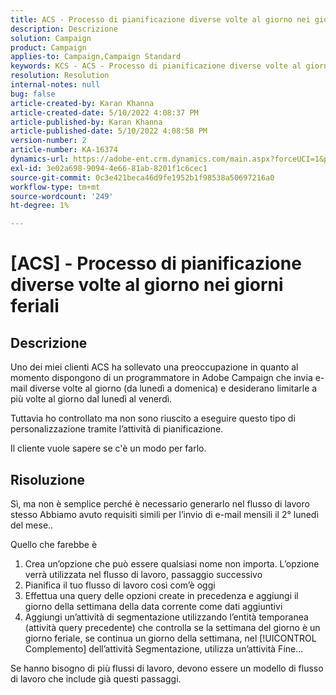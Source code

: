 ```yaml
---
title: ACS - Processo di pianificazione diverse volte al giorno nei giorni feriali
description: Descrizione
solution: Campaign
product: Campaign
applies-to: Campaign,Campaign Standard
keywords: KCS - ACS - Processo di pianificazione diverse volte al giorno nei giorni feriali
resolution: Resolution
internal-notes: null
bug: false
article-created-by: Karan Khanna
article-created-date: 5/10/2022 4:08:37 PM
article-published-by: Karan Khanna
article-published-date: 5/10/2022 4:08:58 PM
version-number: 2
article-number: KA-16374
dynamics-url: https://adobe-ent.crm.dynamics.com/main.aspx?forceUCI=1&pagetype=entityrecord&etn=knowledgearticle&id=e4266a6e-7bd0-ec11-a7b5-00224809c556
exl-id: 3e02a698-9094-4e66-81ab-8201f1c6cec1
source-git-commit: 0c3e421beca46d9fe1952b1f98538a50697216a0
workflow-type: tm+mt
source-wordcount: '249'
ht-degree: 1%

---
```


# [ACS] - Processo di pianificazione diverse volte al giorno nei giorni feriali

## Descrizione


Uno dei miei clienti ACS ha sollevato una preoccupazione in quanto al momento dispongono di un programmatore in Adobe Campaign che invia e-mail diverse volte al giorno (da lunedì a domenica) e desiderano limitarle a più volte al giorno dal lunedì al venerdì.

Tuttavia ho controllato ma non sono riuscito a eseguire questo tipo di personalizzazione tramite l’attività di pianificazione.

Il cliente vuole sapere se c&#39;è un modo per farlo.


## Risoluzione


Sì, ma non è semplice perché è necessario generarlo nel flusso di lavoro stesso Abbiamo avuto requisiti simili per l’invio di e-mail mensili il 2° lunedì del mese..

Quello che farebbe è

1. Crea un’opzione che può essere qualsiasi nome non importa. L’opzione verrà utilizzata nel flusso di lavoro, passaggio successivo
2. Pianifica il tuo flusso di lavoro così com’è oggi
3. Effettua una query delle opzioni create in precedenza e aggiungi il giorno della settimana della data corrente come dati aggiuntivi
4. Aggiungi un’attività di segmentazione utilizzando l’entità temporanea (attività query precedente) che controlla se la settimana del giorno è un giorno feriale, se continua un giorno della settimana, nel [!UICONTROL Complemento] dell’attività Segmentazione, utilizza un’attività Fine...




Se hanno bisogno di più flussi di lavoro, devono essere un modello di flusso di lavoro che include già questi passaggi.
